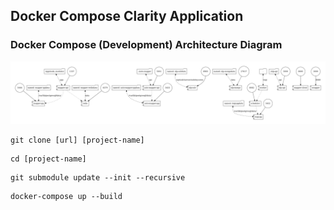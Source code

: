 ## Docker Compose Clarity Application

### Docker Compose (Development) Architecture Diagram

![Alt text](/docker-compose.png?raw=true "Docker Compose Dev Diagram")

```
git clone [url] [project-name]
```

```
cd [project-name]
```

```
git submodule update --init --recursive
```

```
docker-compose up --build
```

